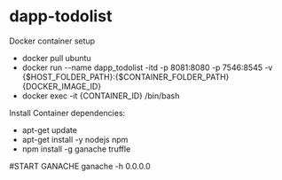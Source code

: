 # dapp-todolist

Docker container setup

- docker pull ubuntu
- docker run --name dapp_todolist -itd -p 8081:8080 -p 7546:8545 -v {$HOST_FOLDER_PATH}:{$CONTAINER_FOLDER_PATH} {DOCKER_IMAGE_ID}
- docker exec -it {CONTAINER_ID} /bin/bash


Install Container dependencies:

- apt-get update
- apt-get install -y nodejs npm 
- npm install -g ganache truffle


#START GANACHE
ganache -h 0.0.0.0
